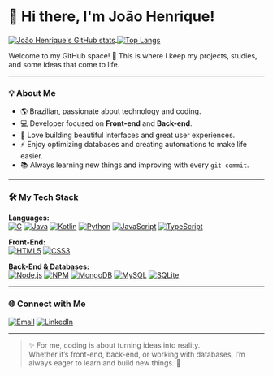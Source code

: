 # 👋 Hi there, I'm João Henrique!

<a href="https://github.com/joao-henrique">
  <img align="center" src="https://github-readme-stats.vercel.app/api?username=joao-henrique&show_icons=true&theme=tokyonight&rank_icon=github" alt="João Henrique's GitHub stats"/>
</a>
<a href="https://github.com/joao-henrique">
  <img align="center" src="https://github-readme-stats.vercel.app/api/top-langs/?username=joao-henrique&layout=compact&theme=tokyonight" alt="Top Langs"/>
</a>

<br>

Welcome to my GitHub space! 🚀 This is where I keep my projects, studies, and some ideas that come to life.

---

### 💡 About Me

- 🌎 Brazilian, passionate about technology and coding.  
- 💻 Developer focused on **Front-end** and **Back-end**.  
- 🎨 Love building beautiful interfaces and great user experiences.  
- ⚡ Enjoy optimizing databases and creating automations to make life easier.  
- 📚 Always learning new things and improving with every `git commit`.  

---

### 🛠️ My Tech Stack

<p align="left">
  <strong>Languages:</strong><br>
  <a href="#"><img alt="C" src="https://img.shields.io/badge/C-00599C?style=for-the-badge&logo=c&logoColor=white"></a>
  <a href="#"><img alt="Java" src="https://img.shields.io/badge/Java-007396?style=for-the-badge&logo=java&logoColor=white"></a>
  <a href="#"><img alt="Kotlin" src="https://img.shields.io/badge/Kotlin-0095D5?style=for-the-badge&logo=kotlin&logoColor=white"></a>
  <a href="#"><img alt="Python" src="https://img.shields.io/badge/Python-3776AB?style=for-the-badge&logo=python&logoColor=white"></a>
  <a href="#"><img alt="JavaScript" src="https://img.shields.io/badge/JavaScript-F7DF1E?style=for-the-badge&logo=javascript&logoColor=black"></a>
  <a href="#"><img alt="TypeScript" src="https://img.shields.io/badge/TypeScript-3178C6?style=for-the-badge&logo=typescript&logoColor=white"></a>
</p>

<p align="left">
  <strong>Front-End:</strong><br>
  <a href="#"><img alt="HTML5" src="https://img.shields.io/badge/HTML5-E34F26?style=for-the-badge&logo=html5&logoColor=white"></a>
  <a href="#"><img alt="CSS3" src="https://img.shields.io/badge/CSS3-1572B6?style=for-the-badge&logo=css3&logoColor=white"></a>
</p>

<p align="left">
  <strong>Back-End & Databases:</strong><br>
  <a href="#"><img alt="Node.js" src="https://img.shields.io/badge/Node.js-339933?style=for-the-badge&logo=node.js&logoColor=white"></a>
  <a href="#"><img alt="NPM" src="https://img.shields.io/badge/NPM-CB3837?style=for-the-badge&logo=npm&logoColor=white"></a>
  <a href="#"><img alt="MongoDB" src="https://img.shields.io/badge/MongoDB-47A248?style=for-the-badge&logo=mongodb&logoColor=white"></a>
  <a href="#"><img alt="MySQL" src="https://img.shields.io/badge/MySQL-4479A1?style=for-the-badge&logo=mysql&logoColor=white"></a>
  <a href="#"><img alt="SQLite" src="https://img.shields.io/badge/SQLite-003B57?style=for-the-badge&logo=sqlite&logoColor=white"></a>
</p>

---

### 🌐 Connect with Me

<p align="left">
  <a href="mailto:joaohenrique1025152@hotmail.com" target="_blank"><img src="https://img.shields.io/badge/Email-D14836?style=for-the-badge&logo=gmail&logoColor=white" alt="Email"></a>
  <a href="https://www.linkedin.com/in/jo%C3%A3o-henrique-brito-b583b61a2/" target="_blank"><img src="https://img.shields.io/badge/LinkedIn-0A66C2?style=for-the-badge&logo=linkedin&logoColor=white" alt="LinkedIn"></a>
</p>

---

> ✨ For me, coding is about turning ideas into reality.  
> Whether it’s front-end, back-end, or working with databases, I’m always eager to learn and build new things. 🚀
